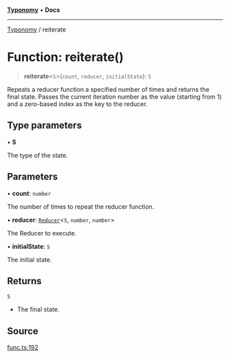 [**Typonomy**](../README.md) • **Docs**

***

[Typonomy](../globals.md) / reiterate

# Function: reiterate()

> **reiterate**\<`S`\>(`count`, `reducer`, `initialState`): `S`

Repeats a reducer function a specified number of times and returns the final state.
Passes the current iteration number as the value (starting from 1)
and a zero-based index as the key to the reducer.

## Type parameters

• **S**

The type of the state.

## Parameters

• **count**: `number`

The number of times to repeat the reducer function.

• **reducer**: [`Reducer`](../type-aliases/Reducer.md)\<`S`, `number`, `number`\>

The Reducer to execute.

• **initialState**: `S`

The initial state.

## Returns

`S`

- The final state.

## Source

[func.ts:192](https://github.com/softcraft-development/typonomy/blob/765a39464ce76242064341d502188569b9fd202c/src/func.ts#L192)
